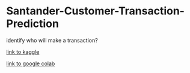 # Santander-Customer-Transaction-Prediction
identify who will make a transaction?

[link to kaggle](https://www.kaggle.com/c/santander-customer-transaction-prediction)

[link to google colab](https://colab.research.google.com/drive/1YMQ-r62mHos1_vKt4w7i3A4qXpNEWEMf)
